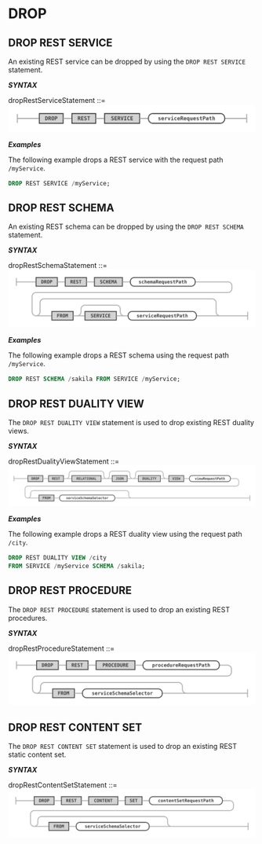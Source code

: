 <!-- Copyright (c) 2022, 2023, Oracle and/or its affiliates.

This program is free software; you can redistribute it and/or modify
it under the terms of the GNU General Public License, version 2.0,
as published by the Free Software Foundation.

This program is also distributed with certain software (including
but not limited to OpenSSL) that is licensed under separate terms, as
designated in a particular file or component or in included license
documentation.  The authors of MySQL hereby grant you an additional
permission to link the program and your derivative works with the
separately licensed software that they have included with MySQL.
This program is distributed in the hope that it will be useful,  but
WITHOUT ANY WARRANTY; without even the implied warranty of
MERCHANTABILITY or FITNESS FOR A PARTICULAR PURPOSE.  See
the GNU General Public License, version 2.0, for more details.

You should have received a copy of the GNU General Public License
along with this program; if not, write to the Free Software Foundation, Inc.,
51 Franklin St, Fifth Floor, Boston, MA 02110-1301 USA -->

# DROP

## DROP REST SERVICE

An existing REST service can be dropped by using the `DROP REST SERVICE` statement.

**_SYNTAX_**

dropRestServiceStatement ::=
![dropRestServiceStatement](../../images/ddl/dropRestServiceStatement.svg "dropRestServiceStatement")

**_Examples_**

The following example drops a REST service with the request path `/myService`.

```sql
DROP REST SERVICE /myService;
```

## DROP REST SCHEMA

An existing REST schema can be dropped by using the `DROP REST SCHEMA` statement.

**_SYNTAX_**

dropRestSchemaStatement ::=
![dropRestSchemaStatement](../../images/ddl/dropRestSchemaStatement.svg "dropRestSchemaStatement")

**_Examples_**

The following example drops a REST schema using the request path `/myService`.

```sql
DROP REST SCHEMA /sakila FROM SERVICE /myService;
```

## DROP REST DUALITY VIEW

The `DROP REST DUALITY VIEW` statement is used to drop existing REST duality views.

**_SYNTAX_**

dropRestDualityViewStatement ::=
![dropRestDualityViewStatement](../../images/ddl/dropRestDualityViewStatement.svg "dropRestDualityViewStatement")

**_Examples_**

The following example drops a REST duality view using the request path `/city`.

```sql
DROP REST DUALITY VIEW /city
FROM SERVICE /myService SCHEMA /sakila;
```

## DROP REST PROCEDURE

The `DROP REST PROCEDURE` statement is used to drop an existing REST procedures.

**_SYNTAX_**

dropRestProcedureStatement ::=
![dropRestProcedureStatement](../../images/ddl/dropRestProcedureStatement.svg "dropRestProcedureStatement")

## DROP REST CONTENT SET

The `DROP REST CONTENT SET` statement is used to drop an existing REST static content set.

**_SYNTAX_**

dropRestContentSetStatement ::=
![dropRestContentSetStatement](../../images/ddl/dropRestContentSetStatement.svg "dropRestContentSetStatement")

